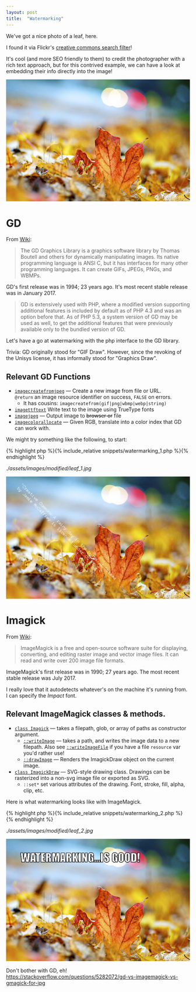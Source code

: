 ```yaml
---
layout: post
title:  "Watermarking"
---
```


We've got a nice photo of a leaf, here.

I found it via Flickr's [creative commons search filter][flickr-search]!

It's cool (and more SEO friendly to them) to credit the photographer with a
rich text approach, but for this contrived example, we can have a look at
embedding their info directly into the image!

![A Leaf](./assets/images/leaf.jpg)

# GD

From [Wiki][gd]:

> The GD Graphics Library is a graphics software library by Thomas Boutell and
  others for dynamically manipulating images. Its native programming language is
  ANSI C, but it has interfaces for many other programming languages. It can
  create GIFs, JPEGs, PNGs, and WBMPs.

GD's first release was in 1994; 23 years ago. It's most recent stable release
was in January 2017.

> GD is extensively used with PHP, where a modified version supporting
  additional features is included by default as of PHP 4.3 and was an option
  before that. As of PHP 5.3, a system version of GD may be used as well, to get
  the additional features that were previously available only to the bundled
  version of GD.

Let's have a go at watermarking with the php interface to the GD library.

Trivia: GD originally stood for "GIF Draw". However, since the revoking of the Unisys license, it has informally stood for "Graphics Draw".

## Relevant GD Functions

  * [`imagecreatefromjpeg`][imagecreatefromjpeg] &mdash; Create a new image from
    file or URL.<br /> `@return` an image resource identifier on success, `FALSE` on
    errors.
    * It has cousins: `imagecreatefrom(gif|png|wbmp|webp|string)`
  * [`imagettftext`][imagettftext] Write text to the image using TrueType fonts
  * [`imagejpeg`][imagejpeg] &mdash; Output image to <s>browser or</s> file
  * [`imagecolorallocate`][imagecolorallocate] &mdash; Given RGB, translate into
    a color index that GD can work with.


We might try something like the following, to start:

{% highlight php %}{% include_relative snippets/watermarking_1.php %}{% endhighlight %}

*./assets/images/modified/leaf_1.jpg*

![A Leaf, with markup data.](./assets/images/modified/leaf_1.jpg)

# Imagick

From [Wiki][imagick]:

> ImageMagick is a free and open-source software suite for displaying,
  converting, and editing raster image and vector image files. It can read and
  write over 200 image file formats.

ImageMagick's first release was in 1990; 27 years ago. The most recent stable
release was July 2017.

I really love that it autodetects whatever's on the machine it's running from. I
can specify the *Impact* font.

## Relevant ImageMagick classes & methods.

  * [`class Imagick`][imagickclass] &mdash; takes a filepath, glob, or array of
    paths as constructor argument.
    * [`::writeImage`][imagick-writeimage] &mdash;  takes a path, and writes the
      image data to a new filepath. Also see
      [`::writeImageFile`][imagick-writeimagefile] if you have a file `resource`
      var you'd rather use!
    * [`::drawImage`][imagick-drawimage] &mdash; Renders the ImagickDraw object
      on the current image.
  * [`class ImagickDraw`][imagicdrawclass] &mdash; SVG-style drawing class.
    Drawings can be rasterized into a non-svg image file or exported as SVG.
    * `::set*` set various attributes of the drawing. Font, stroke, fill, alpha,
      clip, etc.

Here is what watermarking looks like with ImageMagick.

{% highlight php %}{% include_relative snippets/watermarking_2.php %}{% endhighlight %}

*./assets/images/modified/leaf_2.jpg*

![A Leaf, with markup data.](./assets/images/modified/leaf_2.jpg)

Don't bother with GD, eh!
https://stackoverflow.com/questions/5282072/gd-vs-imagemagick-vs-gmagick-for-jpg


[gd]: https://en.wikipedia.org/wiki/GD_Graphics_Library
[flickr-search]: https://www.flickr.com/search/?styles=depthoffield&media=photos&orientation=landscape&license=2%2C3%2C4%2C5%2C6%2C9&text=ontario&advanced=1
[imagecreatefromjpeg]: http://php.net/manual/en/function.imagecreatefromjpeg.php
[imagettftext]: http://php.net/manual/en/function.imagettftext.php
[imagejpeg]: http://php.net/manual/en/function.imagejpeg.php
[imagecolorallocate]: http://php.net/manual/en/function.imagecolorallocate.php

[imagick]: https://en.wikipedia.org/wiki/ImageMagick
[imagickclass]: http://php.net/manual/en/class.imagick.php
[imagick-drawimage]: http://php.net/manual/en/imagick.drawimage.php
[imagick-writeimage]: http://php.net/manual/en/imagick.writeimage.php
[imagick-writeimagefile]: http://php.net/manual/en/imagick.writeimagefile.php
[imagicdrawclass]: http://php.net/manual/en/class.imagickdraw.php

